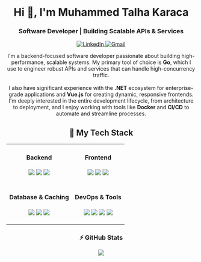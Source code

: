 <div align="center">
<h1 align="center">Hi 👋, I'm Muhammed Talha Karaca</h1>
<h3 align="center">Software Developer | Building Scalable APIs & Services</h3>
</div>

<p align="center">
<a href="https://www.linkedin.com/in/mtalhakrc/" target="_blank">
<img src="https://img.shields.io/badge/LinkedIn-0A66C2?style=for-the-badge&logo=linkedin&logoColor=white" alt="LinkedIn"/>
</a>
<a href="mailto:mtalhakrc@gmail.com">
<img src="https://img.shields.io/badge/Gmail-D14836?style=for-the-badge&logo=gmail&logoColor=white" alt="Gmail"/>
</a>
</p>

<p align="center">
I'm a backend-focused software developer passionate about building high-performance, scalable systems. My primary tool of choice is <strong>Go</strong>, which I use to engineer robust APIs and services that can handle high-concurrency traffic.
<br><br>
I also have significant experience with the <strong>.NET</strong> ecosystem for enterprise-grade applications and <strong>Vue.js</strong> for creating dynamic, responsive frontends. I'm deeply interested in the entire development lifecycle, from architecture to deployment, and I enjoy working with tools like <strong>Docker</strong> and <strong>CI/CD</strong> to automate and streamline processes.
</p>

<h2 align="center">🚀 My Tech Stack</h2>

<table width="100%">
<tr>
<td align="center" valign="top">
<h4>Backend</h4>
<p>
<a href="https://golang.org" target="_blank"><img src="https://img.shields.io/badge/Go-00ADD8?style=for-the-badge&logo=go&logoColor=white" /></a>
<a href="https://dotnet.microsoft.com/" target="_blank"><img src="https://img.shields.io/badge/.NET-512BD4?style=for-the-badge&logo=dotnet&logoColor=white" /></a>
<a href="https://www.python.org" target="_blank"><img src="https://img.shields.io/badge/Python-3776AB?style=for-the-badge&logo=python&logoColor=white" /></a>
</p>
</td>
<td align="center" valign="top">
<h4>Frontend</h4>
<p>
<a href="https://vuejs.org/" target="_blank"><img src="https://img.shields.io/badge/Vue.js-4FC08D?style=for-the-badge&logo=vue.js&logoColor=white" /></a>
<a href="https://developer.mozilla.org/en-US/docs/Web/JavaScript" target="_blank"><img src="https://img.shields.io/badge/JavaScript-F7DF1E?style=for-the-badge&logo=javascript&logoColor=black" /></a>
<a href="https://sass-lang.com" target="_blank"><img src="https://img.shields.io/badge/Sass-CC6699?style=for-the-badge&logo=sass&logoColor=white" /></a>
</p>
</td>
</tr>
<tr>
<td align="center" valign="top">
<h4>Database & Caching</h4>
<p>
<a href="https://www.postgresql.org" target="_blank"><img src="https://img.shields.io/badge/PostgreSQL-4169E1?style=for-the-badge&logo=postgresql&logoColor=white" /></a>
<a href="https://www.microsoft.com/sql-server" target="_blank"><img src="https://img.shields.io/badge/Microsoft_SQL_Server-CC2927?style=for-the-badge&logo=microsoft-sql-server&logoColor=white" /></a>
<a href="https://redis.io" target="_blank"><img src="https://img.shields.io/badge/Redis-DC382D?style=for-the-badge&logo=redis&logoColor=white" /></a>
</p>
</td>
<td align="center" valign="top">
<h4>DevOps & Tools</h4>
<p>
<a href="https://www.docker.com/" target="_blank"><img src="https://img.shields.io/badge/Docker-2496ED?style=for-the-badge&logo=docker&logoColor=white" /></a>
<a href="https://nginx.org" target="_blank"><img src="https://img.shields.io/badge/Nginx-009639?style=for-the-badge&logo=nginx&logoColor=white" /></a>
<a href="https://aws.amazon.com" target="_blank"><img src="https://img.shields.io/badge/AWS-232F3E?style=for-the-badge&logo=amazon-aws&logoColor=white" /></a>
<a href="https://github.com/features/actions" target="_blank"><img src="https://img.shields.io/badge/GitHub_Actions-2088FF?style=for-the-badge&logo=github-actions&logoColor=white" /></a>
</p>
</td>
</tr>
</table>

<div align="center">
<h3>⚡ GitHub Stats</h3>
<img src="https://github-readme-stats.vercel.app/api/top-langs/?username=mtalhakrc&layout=compact&langs_count=8&theme=dracula"/>
</div>
